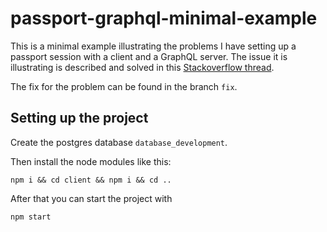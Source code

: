 # passport-graphql-minimal-example
This is a minimal example illustrating the problems I have setting up a passport session with a client and a GraphQL server. The issue it is illustrating is described and solved in this [Stackoverflow thread](https://stackoverflow.com/questions/49036910/graphql-and-passport-session-access-req-user-when-querying-graphql).

The fix for the problem can be found in the branch `fix`.

## Setting up the project
Create the postgres database `database_development`.

Then install the node modules like this:
```
npm i && cd client && npm i && cd ..
```

After that you can start the project with 
```
npm start
```
